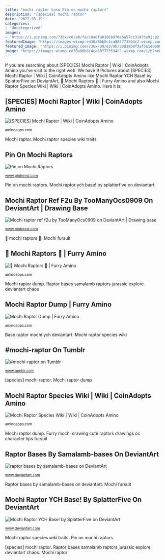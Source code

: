 ```yaml
---
title: "mochi raptor base Pin on mochi raptors"
description: "[species] mochi raptor"
date: "2022-05-19"
categories:
- "Uncategorized"
images:
- "https://i.pinimg.com/736x/c0/a0/fa/c0a0fa0106bd70aba57cc3147be92c82.jpg"
featuredImage: "https://images-wixmp-ed30a86b8c4ca887773594c2.wixmp.com/i/b2be00c3-070f-4cc6-b4f3-7f64e09bc150/dcl6ow6-db6c0180-76b2-4682-a83f-1fee1ec67747.png"
featured_image: "https://i.pinimg.com/736x/39/d3/9b/39d39b8f3afb61e0b902b16754a5144a.jpg"
image: "https://images-wixmp-ed30a86b8c4ca887773594c2.wixmp.com/i/b2be00c3-070f-4cc6-b4f3-7f64e09bc150/dcl6ow6-db6c0180-76b2-4682-a83f-1fee1ec67747.png"
---
```


If you are searching about [SPECIES] Mochi Raptor | Wiki | CoinAdopts Amino you've visit to the right web. We have 9 Pictures about [SPECIES] Mochi Raptor | Wiki | CoinAdopts Amino like Mochi Raptor YCH Base! by SplatterFive on DeviantArt, 🍡 Mochi Raptors 🍡 | Furry Amino and also Mochi Raptor Species Wiki | Wiki | CoinAdopts Amino. Here it is:

## [SPECIES] Mochi Raptor | Wiki | CoinAdopts Amino

![[SPECIES] Mochi Raptor | Wiki | CoinAdopts Amino](https://pm1.narvii.com/6940/1a438f31c113e611f88e06bba7063b47e929c33ar1-1252-1080v2_hq.jpg "Mochi raptor ref f2u by toomanyocs0909 on deviantart")

<small>aminoapps.com</small>

Mochi raptor. Mochi raptor species wiki traits

## Pin On Mochi Raptors

![Pin on Mochi Raptors](https://i.pinimg.com/736x/39/d3/9b/39d39b8f3afb61e0b902b16754a5144a.jpg "#mochi-raptor on tumblr")

<small>www.pinterest.com</small>

Pin on mochi raptors. Mochi raptor ych base! by splatterfive on deviantart

## Mochi Raptor Ref F2u By TooManyOcs0909 On DeviantArt | Drawing Base

![Mochi raptor ref f2u by TooManyOcs0909 on DeviantArt | Drawing base](https://i.pinimg.com/736x/c0/a0/fa/c0a0fa0106bd70aba57cc3147be92c82.jpg "Mochi raptor")

<small>www.pinterest.com</small>

🍡 mochi raptors 🍡. Mochi fursuit

## 🍡 Mochi Raptors 🍡 | Furry Amino

![🍡 Mochi Raptors 🍡 | Furry Amino](https://pm1.narvii.com/6884/8f891538650102a35db2e0343bcbea32718f5df8r1-1294-1172v2_hq.jpg "Mochi raptor")

<small>aminoapps.com</small>

Mochi raptor dump. Raptor bases samalamb raptors jurassic explore deviantart chaos

## Mochi Raptor Dump | Furry Amino

![Mochi Raptor Dump | Furry Amino](https://pa1.narvii.com/7203/55ae0cc7a9c036614fafd8ff5884c07785088eabr1-1199-1200_hq.gif "🍡 mochi raptors 🍡")

<small>aminoapps.com</small>

Base raptor mochi ych deviantart. Mochi raptor species wiki

## #mochi-raptor On Tumblr

![#mochi-raptor on Tumblr](https://64.media.tumblr.com/3bc2d4101ab99b0580a789773e288f4a/tumblr_peq4dylviC1v6lsflo1_1280.png "Mochi raptor dump")

<small>www.tumblr.com</small>

[species] mochi raptor. Mochi raptor dump

## Mochi Raptor Species Wiki | Wiki | CoinAdopts Amino

![Mochi Raptor Species Wiki | Wiki | CoinAdopts Amino](https://pm1.narvii.com/7013/aebef763a36e77da057e28475e42913b94249796r1-1024-859v2_hq.jpg "Furry mochi drawing cute raptors drawings oc character tips fursuit")

<small>aminoapps.com</small>

Mochi raptor dump. Furry mochi drawing cute raptors drawings oc character tips fursuit

## Raptor Bases By Samalamb-bases On DeviantArt

![raptor bases by samalamb-bases on DeviantArt](https://images-wixmp-ed30a86b8c4ca887773594c2.wixmp.com/i/891e933d-a2a1-4076-ae71-fb9144a458a0/d9btvxj-28093a95-0f9b-4ad0-af29-7d97c5006079.png "Mochi raptor species rule revoked teeth any")

<small>www.deviantart.com</small>

Raptor bases by samalamb-bases on deviantart. Mochi fursuit

## Mochi Raptor YCH Base! By SplatterFive On DeviantArt

![Mochi Raptor YCH Base! by SplatterFive on DeviantArt](https://images-wixmp-ed30a86b8c4ca887773594c2.wixmp.com/i/b2be00c3-070f-4cc6-b4f3-7f64e09bc150/dcl6ow6-db6c0180-76b2-4682-a83f-1fee1ec67747.png "Pin on mochi raptors")

<small>www.deviantart.com</small>

Mochi raptor species wiki traits. Pin on mochi raptors

[species] mochi raptor. Raptor bases samalamb raptors jurassic explore deviantart chaos. Mochi raptor
